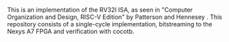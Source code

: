 This is an implementation of the RV32I ISA, as seen in "Computer Organization and Design, RISC-V Edition" by Patterson and Hennesey . 
This repository consists of a single-cycle implementation, bitstreaming to the Nexys A7 FPGA and verification with cocotb.
